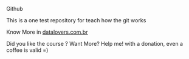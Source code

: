 Github

This is a one test repository for teach how the git works

Know More in [datalovers.com.br](https://datalovers.com.br)

Did you like the course ? Want More? Help me! with a donation, even a coffee is valid =)


